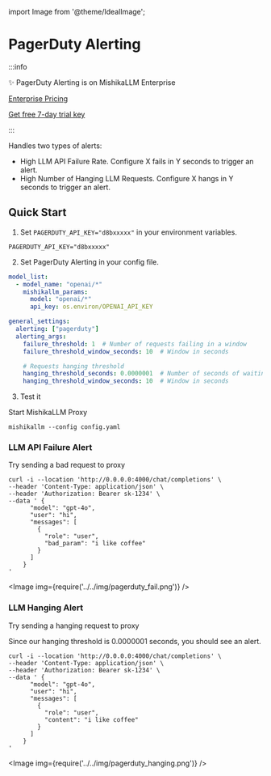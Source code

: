 import Image from '@theme/IdealImage';

# PagerDuty Alerting

:::info

✨ PagerDuty Alerting is on MishikaLLM Enterprise

[Enterprise Pricing](https://www.21t.cc/#pricing)

[Get free 7-day trial key](https://www.21t.cc/#trial)

:::

Handles two types of alerts:
- High LLM API Failure Rate. Configure X fails in Y seconds to trigger an alert.
- High Number of Hanging LLM Requests. Configure X hangs in Y seconds to trigger an alert.


## Quick Start

1. Set `PAGERDUTY_API_KEY="d8bxxxxx"` in your environment variables.

```
PAGERDUTY_API_KEY="d8bxxxxx"
```

2. Set PagerDuty Alerting in your config file.

```yaml
model_list:
  - model_name: "openai/*"
    mishikallm_params:
      model: "openai/*"
      api_key: os.environ/OPENAI_API_KEY

general_settings: 
  alerting: ["pagerduty"]
  alerting_args:
    failure_threshold: 1  # Number of requests failing in a window
    failure_threshold_window_seconds: 10  # Window in seconds

    # Requests hanging threshold
    hanging_threshold_seconds: 0.0000001  # Number of seconds of waiting for a response before a request is considered hanging
    hanging_threshold_window_seconds: 10  # Window in seconds
```


3. Test it 


Start MishikaLLM Proxy

```shell
mishikallm --config config.yaml
```

### LLM API Failure Alert
Try sending a bad request to proxy 

```shell
curl -i --location 'http://0.0.0.0:4000/chat/completions' \
--header 'Content-Type: application/json' \
--header 'Authorization: Bearer sk-1234' \
--data ' {
      "model": "gpt-4o",
      "user": "hi",
      "messages": [
        {
          "role": "user",
          "bad_param": "i like coffee"
        }
      ]
    }
'
```

<Image img={require('../../img/pagerduty_fail.png')} />

### LLM Hanging Alert

Try sending a hanging request to proxy 

Since our hanging threshold is 0.0000001 seconds, you should see an alert.

```shell
curl -i --location 'http://0.0.0.0:4000/chat/completions' \
--header 'Content-Type: application/json' \
--header 'Authorization: Bearer sk-1234' \
--data ' {
      "model": "gpt-4o",
      "user": "hi",
      "messages": [
        {
          "role": "user",
          "content": "i like coffee"
        }
      ]
    }
'
```

<Image img={require('../../img/pagerduty_hanging.png')} />




